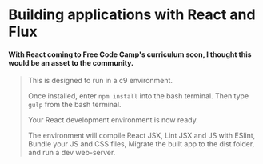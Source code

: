 # Building applications with React and Flux

#### With React coming to Free Code Camp's curriculum soon, I thought this would be an asset to the community.

> This is designed to run in a c9 environment.
> 
> Once installed, enter `npm install` into the bash terminal.
> Then type `gulp` from the bash terminal.
> 
> Your React development environment is now ready.
> 
> The environment will compile React JSX, Lint JSX and JS with ESlint, Bundle your JS and CSS files, Migrate the built app to the dist folder, and run a dev web-server.

[Github Repository]: <https://github.com/anthonygallina1/Building_Apps_React_Flux>
